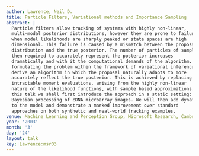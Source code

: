 ```yaml
---
author: Lawrence, Neil D.
title: Particle Filters, Variational methods and Importance Sampling
abstract: |
  Particle filters allow tracking of systems with highly non-linear,
  multi-modal posterior distributions, however they are prone to failure
  when model likelihoods are sharply peaked or state spaces are high
  dimensional. This failure is caused by a mismatch between the proposal
  distribution and the true posterior. The number of particles of samples
  then required to accurately represent the posterior increases
  dramatically and with it the computational demands of the algorithm. By
  formulating the problem within the framework of variational inference we
  derive an algorithm in which the proposal naturally adapts to more
  accurately reflect the true posterior. This is achieved by replacing
  intractable moment evaluations, arising from the highly non-linear
  nature of the likelihood functions, with sample based approximations. In
  this talk we shall first introduce the approach in a static setting:
  Bayesian processing of cDNA microarray images. We will then add dynamics
  to the model and demonstrate a marked improvement over standard
  approaches on both synthetic and real-world tracking examples.
venue: Machine Learning and Perception Group, Microsoft Research, Cambridge, U.K.
year: '2003'
month: '3'
day: '24'
layout: talk
key: Lawrence:msr03
---
```

